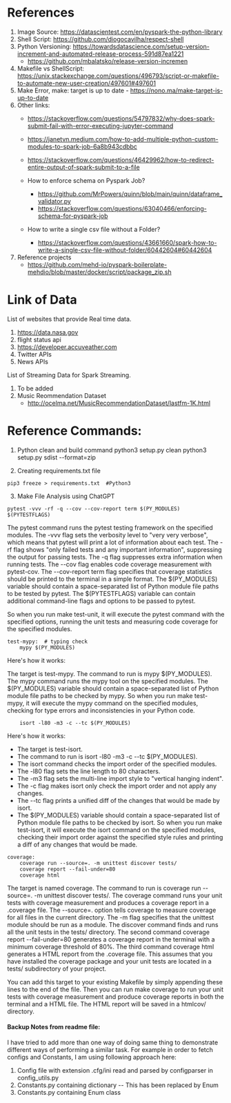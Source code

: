 # References
1. Image Source: https://datascientest.com/en/pyspark-the-python-library
2. Shell Script: https://github.com/diogocavilha/respect-shell
3. Python Versioning: https://towardsdatascience.com/setup-version-increment-and-automated-release-process-591d87ea1221
    - https://github.com/mbalatsko/release-version-incremen
4. Makefile vs ShellScript: https://unix.stackexchange.com/questions/496793/script-or-makefile-to-automate-new-user-creation/497601#497601
5. Make Error, make: target is up to date - https://nono.ma/make-target-is-up-to-date
6. Other links: 
   - https://stackoverflow.com/questions/54797832/why-does-spark-submit-fail-with-error-executing-jupyter-command
   - https://janetvn.medium.com/how-to-add-multiple-python-custom-modules-to-spark-job-6a8b943cdbbc
   - https://stackoverflow.com/questions/46429962/how-to-redirect-entire-output-of-spark-submit-to-a-file
   - How to enforce schema on Pyspark Job?
     - https://github.com/MrPowers/quinn/blob/main/quinn/dataframe_validator.py
     - https://stackoverflow.com/questions/63040466/enforcing-schema-for-pyspark-job

   - How to write a single csv file without a Folder?
     - https://stackoverflow.com/questions/43661660/spark-how-to-write-a-single-csv-file-without-folder/60442604#60442604
7. Reference projects
   - https://github.com/mehd-io/pyspark-boilerplate-mehdio/blob/master/docker/script/package_zip.sh


# Link of Data
List of websites that provide Real time data.
1. https://data.nasa.gov
2. flight status api
3. https://developer.accuveather.com
4. Twitter APIs
5. News APIs

List of Streaming Data for Spark Streaming. 
1. To be added
2. Music Reommendation Dataset 
   - http://ocelma.net/MusicRecommendationDataset/lastfm-1K.html

# Reference Commands: 

1. Python clean and build command
python3 setup.py clean
python3 setup.py sdist --format=zip


2. Creating requirements.txt file

```commandline
pip3 freeze > requirements.txt  #Python3
```

3. Make File Analysis using ChatGPT

```pytest -vvv -rf -q --cov --cov-report term $(PY_MODULES) $(PYTESTFLAGS)```

The pytest command runs the pytest testing framework on the specified modules.
The -vvv flag sets the verbosity level to "very very verbose", which means that pytest will print a lot of information about each test.
The -rf flag shows "only failed tests and any important information", suppressing the output for passing tests.
The -q flag suppresses extra information when running tests.
The --cov flag enables code coverage measurement with pytest-cov.
The --cov-report term flag specifies that coverage statistics should be printed to the terminal in a simple format.
The $(PY_MODULES) variable should contain a space-separated list of Python module file paths to be tested by pytest.
The $(PYTESTFLAGS) variable can contain additional command-line flags and options to be passed to pytest.

So when you run make test-unit, it will execute the pytest command with the specified options, running the unit tests and measuring code coverage for the specified modules.


```
test-mypy:  # typing check
	mypy $(PY_MODULES)
```
Here's how it works:

The target is test-mypy.
The command to run is mypy $(PY_MODULES).
The mypy command runs the mypy tool on the specified modules.
The $(PY_MODULES) variable should contain a space-separated list of Python module file paths to be checked by mypy.
So when you run make test-mypy, it will execute the mypy command on the specified modules, checking for type errors and inconsistencies in your Python code.


```test-isort:
	isort -l80 -m3 -c --tc $(PY_MODULES)
```

Here's how it works:

- The target is test-isort.
- The command to run is isort -l80 -m3 -c --tc $(PY_MODULES).
- The isort command checks the import order of the specified modules.
- The -l80 flag sets the line length to 80 characters.
- The -m3 flag sets the multi-line import style to "vertical hanging indent".
- The -c flag makes isort only check the import order and not apply any changes.
- The --tc flag prints a unified diff of the changes that would be made by isort.
- The $(PY_MODULES) variable should contain a space-separated list of Python module file paths to be checked by isort.
So when you run make test-isort, it will execute the isort command on the specified modules, checking their import order against the specified style rules and printing a diff of any changes that would be made.

```
coverage:
	coverage run --source=. -m unittest discover tests/
	coverage report --fail-under=80
	coverage html

```
The target is named coverage.
The command to run is coverage run --source=. -m unittest discover tests/.
The coverage command runs your unit tests with coverage measurement and produces a coverage report in a .coverage file.
The --source=. option tells coverage to measure coverage for all files in the current directory.
The -m flag specifies that the unittest module should be run as a module.
The discover command finds and runs all the unit tests in the tests/ directory.
The second command coverage report --fail-under=80 generates a coverage report in the terminal with a minimum coverage threshold of 80%.
The third command coverage html generates a HTML report from the .coverage file.
This assumes that you have installed the coverage package and your unit tests are located in a tests/ subdirectory of your project.

You can add this target to your existing Makefile by simply appending these lines to the end of the file. Then you can run make coverage to run your unit tests with coverage measurement and produce coverage reports in both the terminal and a HTML file. The HTML report will be saved in a htmlcov/ directory.


#### Backup Notes from readme file:
I have tried to add more than one way of doing same thing to demonstrate different ways of performing a similar task. 
For example in order to fetch configs and Constants, 
I am using following approach here:
1. Config file with extension .cfg/ini read and parsed by configparser in config_utils.py 
2. Constants.py containing dictionary --  This has been replaced by Enum 
3. Constants.py containing Enum class

